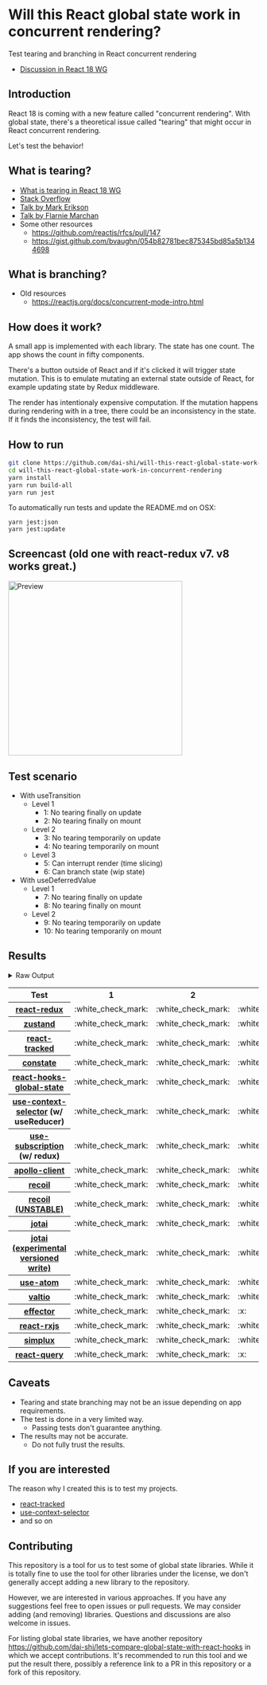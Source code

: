 # Will this React global state work in concurrent rendering?

Test tearing and branching in React concurrent rendering

- [Discussion in React 18 WG](https://github.com/reactwg/react-18/discussions/116)

## Introduction

React 18 is coming with a new feature called "concurrent rendering".
With global state, there's a theoretical issue called "tearing"
that might occur in React concurrent rendering.

Let's test the behavior!

## What is tearing?

- [What is tearing in React 18 WG](https://github.com/reactwg/react-18/discussions/69)
- [Stack Overflow](https://stackoverflow.com/questions/54891675/what-is-tearing-in-the-context-of-the-react-redux)
- [Talk by Mark Erikson](https://www.youtube.com/watch?v=yOZ4Ml9LlWE&t=933s)
- [Talk by Flarnie Marchan](https://www.youtube.com/watch?v=V1Ly-8Z1wQA&t=1079s)
- Some other resources
  - https://github.com/reactjs/rfcs/pull/147
  - https://gist.github.com/bvaughn/054b82781bec875345bd85a5b1344698

## What is branching?

- Old resources
  - https://reactjs.org/docs/concurrent-mode-intro.html

## How does it work?

A small app is implemented with each library.
The state has one count.
The app shows the count in fifty components.

There's a button outside of React and
if it's clicked it will trigger state mutation.
This is to emulate mutating an external state outside of React,
for example updating state by Redux middleware.

The render has intentionaly expensive computation.
If the mutation happens during rendering with in a tree,
there could be an inconsistency in the state.
If it finds the inconsistency, the test will fail.

## How to run

```bash
git clone https://github.com/dai-shi/will-this-react-global-state-work-in-concurrent-rendering.git
cd will-this-react-global-state-work-in-concurrent-rendering
yarn install
yarn run build-all
yarn run jest
```

To automatically run tests and update the README.md on OSX:
```
yarn jest:json
yarn jest:update
```

## Screencast (old one with react-redux v7. v8 works great.)

<img src="https://user-images.githubusercontent.com/490574/61502196-ce109200-aa0d-11e9-9efc-6203545d367c.gif" alt="Preview" width="350" />

## Test scenario

- With useTransition
  - Level 1
    - 1: No tearing finally on update
    - 2: No tearing finally on mount
  - Level 2
    - 3: No tearing temporarily on update
    - 4: No tearing temporarily on mount
  - Level 3
    - 5: Can interrupt render (time slicing)
    - 6: Can branch state (wip state)
- With useDeferredValue
  - Level 1
    - 7: No tearing finally on update
    - 8: No tearing finally on mount
  - Level 2
    - 9: No tearing temporarily on update
    - 10: No tearing temporarily on mount

## Results

<details>
<summary>Raw Output</summary>

```
   With useTransition
     Level 1
       ✓ No tearing finally on update (8196 ms)
       ✓ No tearing finally on mount (4769 ms)
     Level 2
       ✓ No tearing temporarily on update (13080 ms)
       ✓ No tearing temporarily on mount (4688 ms)
     Level 3
       ✕ Can interrupt render (time slicing) (8051 ms)
       ✕ Can branch state (wip state) (6757 ms)
   With useDeferredValue
     Level 1
       ✓ No tearing finally on update (9773 ms)
       ✓ No tearing finally on mount (4700 ms)
     Level 2
       ✓ No tearing temporarily on update (14752 ms)
       ✓ No tearing temporarily on mount (4676 ms)
 zustand
   With useTransition
     Level 1
       ✓ No tearing finally on update (8031 ms)
       ✓ No tearing finally on mount (4708 ms)
     Level 2
       ✓ No tearing temporarily on update (12989 ms)
       ✓ No tearing temporarily on mount (4616 ms)
     Level 3
       ✕ Can interrupt render (time slicing) (8017 ms)
       ✕ Can branch state (wip state) (6682 ms)
   With useDeferredValue
     Level 1
       ✓ No tearing finally on update (9704 ms)
       ✓ No tearing finally on mount (4678 ms)
     Level 2
       ✓ No tearing temporarily on update (14684 ms)
       ✓ No tearing temporarily on mount (4647 ms)
 react-tracked
   With useTransition
     Level 1
       ✓ No tearing finally on update (5659 ms)
       ✓ No tearing finally on mount (15550 ms)
     Level 2
       ✓ No tearing temporarily on update (8787 ms)
       ✓ No tearing temporarily on mount (13542 ms)
     Level 3
       ✓ Can interrupt render (time slicing) (3745 ms)
       ✓ Can branch state (wip state) (8360 ms)
   With useDeferredValue
     Level 1
       ✓ No tearing finally on update (15602 ms)
       ✓ No tearing finally on mount (6609 ms)
     Level 2
       ✓ No tearing temporarily on update (19600 ms)
       ✓ No tearing temporarily on mount (8508 ms)
 constate
   With useTransition
     Level 1
       ✓ No tearing finally on update (4698 ms)
       ✓ No tearing finally on mount (9523 ms)
     Level 2
       ✓ No tearing temporarily on update (8736 ms)
       ✓ No tearing temporarily on mount (9518 ms)
     Level 3
       ✓ Can interrupt render (time slicing) (3742 ms)
       ✓ Can branch state (wip state) (5223 ms)
   With useDeferredValue
     Level 1
       ✓ No tearing finally on update (9746 ms)
       ✓ No tearing finally on mount (5740 ms)
     Level 2
       ✓ No tearing temporarily on update (14702 ms)
       ✓ No tearing temporarily on mount (5651 ms)
 react-hooks-global-state
   With useTransition
     Level 1
       ✓ No tearing finally on update (5626 ms)
       ✓ No tearing finally on mount (9576 ms)
     Level 2
       ✓ No tearing temporarily on update (9654 ms)
       ✕ No tearing temporarily on mount (8513 ms)
     Level 3
       ✓ Can interrupt render (time slicing) (3749 ms)
       ✕ Can branch state (wip state) (10222 ms)
   With useDeferredValue
     Level 1
       ✓ No tearing finally on update (11392 ms)
       ✓ No tearing finally on mount (5776 ms)
     Level 2
       ✓ No tearing temporarily on update (15491 ms)
       ✕ No tearing temporarily on mount (5647 ms)
 use-context-selector
   With useTransition
     Level 1
       ✓ No tearing finally on update (5732 ms)
       ✓ No tearing finally on mount (13581 ms)
     Level 2
       ✓ No tearing temporarily on update (8766 ms)
       ✓ No tearing temporarily on mount (15439 ms)
     Level 3
       ✓ Can interrupt render (time slicing) (3697 ms)
       ✓ Can branch state (wip state) (8246 ms)
   With useDeferredValue
     Level 1
       ✓ No tearing finally on update (15420 ms)
       ✓ No tearing finally on mount (8621 ms)
     Level 2
       ✓ No tearing temporarily on update (19594 ms)
       ✓ No tearing temporarily on mount (8485 ms)
 use-subscription
   With useTransition
     Level 1
       ✓ No tearing finally on update (5658 ms)
       ✓ No tearing finally on mount (7565 ms)
     Level 2
       ✓ No tearing temporarily on update (8772 ms)
       ✕ No tearing temporarily on mount (9517 ms)
     Level 3
       ✓ Can interrupt render (time slicing) (3714 ms)
       ✕ Can branch state (wip state) (10259 ms)
   With useDeferredValue
     Level 1
       ✓ No tearing finally on update (11355 ms)
       ✓ No tearing finally on mount (5749 ms)
     Level 2
       ✓ No tearing temporarily on update (15469 ms)
       ✕ No tearing temporarily on mount (5691 ms)
 apollo-client
   With useTransition
     Level 1
       ✓ No tearing finally on update (8201 ms)
       ✓ No tearing finally on mount (5956 ms)
     Level 2
       ✓ No tearing temporarily on update (13114 ms)
       ✕ No tearing temporarily on mount (5854 ms)
     Level 3
       ✕ Can interrupt render (time slicing) (8057 ms)
       ✕ Can branch state (wip state) (7798 ms)
   With useDeferredValue
     Level 1
       ✓ No tearing finally on update (10618 ms)
       ✓ No tearing finally on mount (6078 ms)
     Level 2
       ✓ No tearing temporarily on update (11689 ms)
       ✕ No tearing temporarily on mount (6049 ms)
 recoil
   With useTransition
     Level 1
       ✓ No tearing finally on update (8124 ms)
       ✓ No tearing finally on mount (4700 ms)
     Level 2
       ✓ No tearing temporarily on update (13084 ms)
       ✓ No tearing temporarily on mount (4647 ms)
     Level 3
       ✕ Can interrupt render (time slicing) (8049 ms)
       ✕ Can branch state (wip state) (6755 ms)
   With useDeferredValue
     Level 1
       ✓ No tearing finally on update (9802 ms)
       ✓ No tearing finally on mount (4710 ms)
     Level 2
       ✓ No tearing temporarily on update (14772 ms)
       ✓ No tearing temporarily on mount (4667 ms)
 recoil_UNSTABLE
   With useTransition
     Level 1
       ✓ No tearing finally on update (5720 ms)
       ✓ No tearing finally on mount (8570 ms)
     Level 2
       ✓ No tearing temporarily on update (8780 ms)
       ✕ No tearing temporarily on mount (8517 ms)
     Level 3
       ✓ Can interrupt render (time slicing) (3694 ms)
       ✕ Can branch state (wip state) (10230 ms)
   With useDeferredValue
     Level 1
       ✓ No tearing finally on update (11312 ms)
       ✓ No tearing finally on mount (5711 ms)
     Level 2
       ✓ No tearing temporarily on update (15405 ms)
       ✕ No tearing temporarily on mount (5605 ms)
 jotai
   With useTransition
     Level 1
       ✓ No tearing finally on update (6673 ms)
       ✓ No tearing finally on mount (12505 ms)
     Level 2
       ✓ No tearing temporarily on update (9736 ms)
       ✕ No tearing temporarily on mount (12522 ms)
     Level 3
       ✓ Can interrupt render (time slicing) (4680 ms)
       ✕ Can branch state (wip state) (11240 ms)
   With useDeferredValue
     Level 1
       ✓ No tearing finally on update (16471 ms)
       ✓ No tearing finally on mount (13595 ms)
     Level 2
       ✓ No tearing temporarily on update (20592 ms)
       ✕ No tearing temporarily on mount (13540 ms)
 jotai-versioned-write
   With useTransition
     Level 1
       ✓ No tearing finally on update (5734 ms)
       ✓ No tearing finally on mount (8615 ms)
     Level 2
       ✓ No tearing temporarily on update (9793 ms)
       ✓ No tearing temporarily on mount (9544 ms)
     Level 3
       ✓ Can interrupt render (time slicing) (4698 ms)
       ✓ Can branch state (wip state) (6259 ms)
   With useDeferredValue
     Level 1
       ✓ No tearing finally on update (11535 ms)
       ✓ No tearing finally on mount (5725 ms)
     Level 2
       ✓ No tearing temporarily on update (15654 ms)
       ✓ No tearing temporarily on mount (5604 ms)
 use-atom
   With useTransition
     Level 1
       ✓ No tearing finally on update (6667 ms)
       ✓ No tearing finally on mount (13530 ms)
     Level 2
       ✓ No tearing temporarily on update (9703 ms)
       ✓ No tearing temporarily on mount (15462 ms)
     Level 3
       ✓ Can interrupt render (time slicing) (4718 ms)
       ✓ Can branch state (wip state) (9270 ms)
   With useDeferredValue
     Level 1
       ✓ No tearing finally on update (16638 ms)
       ✓ No tearing finally on mount (8520 ms)
     Level 2
       ✓ No tearing temporarily on update (20801 ms)
       ✓ No tearing temporarily on mount (6536 ms)
 valtio
   With useTransition
     Level 1
       ✓ No tearing finally on update (8081 ms)
       ✓ No tearing finally on mount (4697 ms)
     Level 2
       ✓ No tearing temporarily on update (13027 ms)
       ✓ No tearing temporarily on mount (4730 ms)
     Level 3
       ✕ Can interrupt render (time slicing) (8063 ms)
       ✕ Can branch state (wip state) (3740 ms)
   With useDeferredValue
     Level 1
       ✓ No tearing finally on update (9776 ms)
       ✓ No tearing finally on mount (4713 ms)
     Level 2
       ✓ No tearing temporarily on update (14775 ms)
       ✓ No tearing temporarily on mount (4679 ms)
 effector
   With useTransition
     Level 1
       ✓ No tearing finally on update (4710 ms)
       ✓ No tearing finally on mount (9597 ms)
     Level 2
       ✕ No tearing temporarily on update (8810 ms)
       ✕ No tearing temporarily on mount (9531 ms)
     Level 3
       ✓ Can interrupt render (time slicing) (3742 ms)
       ✕ Can branch state (wip state) (3002 ms)
   With useDeferredValue
     Level 1
       ✓ No tearing finally on update (9751 ms)
       ✓ No tearing finally on mount (5762 ms)
     Level 2
       ✓ No tearing temporarily on update (14774 ms)
       ✕ No tearing temporarily on mount (5716 ms)
 react-rxjs
   With useTransition
     Level 1
       ✓ No tearing finally on update (8140 ms)
       ✓ No tearing finally on mount (4730 ms)
     Level 2
       ✓ No tearing temporarily on update (13103 ms)
       ✓ No tearing temporarily on mount (4682 ms)
     Level 3
       ✕ Can interrupt render (time slicing) (8065 ms)
       ✕ Can branch state (wip state) (6753 ms)
   With useDeferredValue
     Level 1
       ✓ No tearing finally on update (9772 ms)
       ✓ No tearing finally on mount (4731 ms)
     Level 2
       ✓ No tearing temporarily on update (14708 ms)
       ✓ No tearing temporarily on mount (4642 ms)
 simplux
   With useTransition
     Level 1
       ✓ No tearing finally on update (4664 ms)
       ✓ No tearing finally on mount (9539 ms)
     Level 2
       ✓ No tearing temporarily on update (8695 ms)
       ✓ No tearing temporarily on mount (9497 ms)
     Level 3
       ✓ Can interrupt render (time slicing) (3686 ms)
       ✕ Can branch state (wip state) (10343 ms)
   With useDeferredValue
     Level 1
       ✓ No tearing finally on update (9746 ms)
       ✓ No tearing finally on mount (6781 ms)
     Level 2
       ✓ No tearing temporarily on update (14735 ms)
       ✓ No tearing temporarily on mount (5672 ms)
  react-query
    With useTransition
      Level 1
        ✓ No tearing finally on update (7999 ms)
        ✓ No tearing finally on mount (4581 ms)
      Level 2
        ✕ No tearing temporarily on update (12924 ms)
        ✓ No tearing temporarily on mount (4490 ms)
      Level 3
        ✕ Can interrupt render (time slicing) (7951 ms)
        ✕ Can branch state (wip state) (6627 ms)
    With useDeferredValue
      Level 1
        ✓ No tearing finally on update (9478 ms)
        ✓ No tearing finally on mount (4535 ms)
      Level 2
        ✓ No tearing temporarily on update (13580 ms)
        ✓ No tearing temporarily on mount (4495 ms)

```
</details>

<table>
<tr><th>Test</th><th>1</th><th>2</th><th>3</th><th>4</th><th>5</th><th>6</th><th>7</th><th>8</th><th>9</th><th>10</th></tr>
	<tr>
		<th><a href="https://react-redux.js.org">react-redux</a></th>
		<td>:white_check_mark:</td>
		<td>:white_check_mark:</td>
		<td>:white_check_mark:</td>
		<td>:white_check_mark:</td>
		<td>:x:</td>
		<td>:x:</td>
		<td>:white_check_mark:</td>
		<td>:white_check_mark:</td>
		<td>:white_check_mark:</td>
		<td>:white_check_mark:</td>
	</tr>
	<tr>
		<th><a href="https://github.com/pmndrs/zustand">zustand</a></th>
		<td>:white_check_mark:</td>
		<td>:white_check_mark:</td>
		<td>:white_check_mark:</td>
		<td>:white_check_mark:</td>
		<td>:x:</td>
		<td>:x:</td>
		<td>:white_check_mark:</td>
		<td>:white_check_mark:</td>
		<td>:white_check_mark:</td>
		<td>:white_check_mark:</td>
	</tr>
	<tr>
		<th><a href="https://react-tracked.js.org">react-tracked</a></th>
		<td>:white_check_mark:</td>
		<td>:white_check_mark:</td>
		<td>:white_check_mark:</td>
		<td>:white_check_mark:</td>
		<td>:white_check_mark:</td>
		<td>:white_check_mark:</td>
		<td>:white_check_mark:</td>
		<td>:white_check_mark:</td>
		<td>:white_check_mark:</td>
		<td>:white_check_mark:</td>
	</tr>
	<tr>
		<th><a href="https://github.com/diegohaz/constate">constate</a></th>
		<td>:white_check_mark:</td>
		<td>:white_check_mark:</td>
		<td>:white_check_mark:</td>
		<td>:white_check_mark:</td>
		<td>:white_check_mark:</td>
		<td>:white_check_mark:</td>
		<td>:white_check_mark:</td>
		<td>:white_check_mark:</td>
		<td>:white_check_mark:</td>
		<td>:white_check_mark:</td>
	</tr>
	<tr>
		<th><a href="https://github.com/dai-shi/react-hooks-global-state">react-hooks-global-state</a></th>
		<td>:white_check_mark:</td>
		<td>:white_check_mark:</td>
		<td>:white_check_mark:</td>
		<td>:x:</td>
		<td>:white_check_mark:</td>
		<td>:x:</td>
		<td>:white_check_mark:</td>
		<td>:white_check_mark:</td>
		<td>:white_check_mark:</td>
		<td>:x:</td>
	</tr>
	<tr>
		<th><a href="https://github.com/dai-shi/use-context-selector">use-context-selector</a> (w/ useReducer)</th>
		<td>:white_check_mark:</td>
		<td>:white_check_mark:</td>
		<td>:white_check_mark:</td>
		<td>:white_check_mark:</td>
		<td>:white_check_mark:</td>
		<td>:white_check_mark:</td>
		<td>:white_check_mark:</td>
		<td>:white_check_mark:</td>
		<td>:white_check_mark:</td>
		<td>:white_check_mark:</td>
	</tr>
	<tr>
		<th><a href="https://github.com/facebook/react/tree/master/packages/use-subscription">use-subscription</a> (w/ redux)</th>
		<td>:white_check_mark:</td>
		<td>:white_check_mark:</td>
		<td>:white_check_mark:</td>
		<td>:x:</td>
		<td>:white_check_mark:</td>
		<td>:x:</td>
		<td>:white_check_mark:</td>
		<td>:white_check_mark:</td>
		<td>:white_check_mark:</td>
		<td>:x:</td>
	</tr>
	<tr>
		<th><a href="https://github.com/apollographql/apollo-client">apollo-client</a></th>
		<td>:white_check_mark:</td>
		<td>:white_check_mark:</td>
		<td>:white_check_mark:</td>
		<td>:x:</td>
		<td>:x:</td>
		<td>:x:</td>
		<td>:white_check_mark:</td>
		<td>:white_check_mark:</td>
		<td>:white_check_mark:</td>
		<td>:x:</td>
	</tr>
	<tr>
		<th><a href="https://recoiljs.org">recoil</a></th>
		<td>:white_check_mark:</td>
		<td>:white_check_mark:</td>
		<td>:white_check_mark:</td>
		<td>:white_check_mark:</td>
		<td>:x:</td>
		<td>:x:</td>
		<td>:white_check_mark:</td>
		<td>:white_check_mark:</td>
		<td>:white_check_mark:</td>
		<td>:white_check_mark:</td>
	</tr>
	<tr>
		<th><a href="https://recoiljs.org">recoil (UNSTABLE)</a></th>
		<td>:white_check_mark:</td>
		<td>:white_check_mark:</td>
		<td>:white_check_mark:</td>
		<td>:x:</td>
		<td>:white_check_mark:</td>
		<td>:x:</td>
		<td>:white_check_mark:</td>
		<td>:white_check_mark:</td>
		<td>:white_check_mark:</td>
		<td>:x:</td>
	</tr>
	<tr>
		<th><a href="https://github.com/pmndrs/jotai">jotai</a></th>
		<td>:white_check_mark:</td>
		<td>:white_check_mark:</td>
		<td>:white_check_mark:</td>
		<td>:x:</td>
		<td>:white_check_mark:</td>
		<td>:x:</td>
		<td>:white_check_mark:</td>
		<td>:white_check_mark:</td>
		<td>:white_check_mark:</td>
		<td>:x:</td>
	</tr>
	<tr>
		<th><a href="https://github.com/pmndrs/jotai">jotai (experimental versioned write)</a></th>
		<td>:white_check_mark:</td>
		<td>:white_check_mark:</td>
		<td>:white_check_mark:</td>
		<td>:white_check_mark:</td>
		<td>:white_check_mark:</td>
		<td>:white_check_mark:</td>
		<td>:white_check_mark:</td>
		<td>:white_check_mark:</td>
		<td>:white_check_mark:</td>
		<td>:white_check_mark:</td>
	</tr>
	<tr>
		<th><a href="https://github.com/dai-shi/use-atom">use-atom</a></th>
		<td>:white_check_mark:</td>
		<td>:white_check_mark:</td>
		<td>:white_check_mark:</td>
		<td>:white_check_mark:</td>
		<td>:white_check_mark:</td>
		<td>:white_check_mark:</td>
		<td>:white_check_mark:</td>
		<td>:white_check_mark:</td>
		<td>:white_check_mark:</td>
		<td>:white_check_mark:</td>
	</tr>
	<tr>
		<th><a href="https://github.com/pmndrs/valtio">valtio</a></th>
		<td>:white_check_mark:</td>
		<td>:white_check_mark:</td>
		<td>:white_check_mark:</td>
		<td>:white_check_mark:</td>
		<td>:x:</td>
		<td>:x:</td>
		<td>:white_check_mark:</td>
		<td>:white_check_mark:</td>
		<td>:white_check_mark:</td>
		<td>:white_check_mark:</td>
	</tr>
	<tr>
		<th><a href="https://github.com/zerobias/effector">effector</a></th>
		<td>:white_check_mark:</td>
		<td>:white_check_mark:</td>
		<td>:x:</td>
		<td>:x:</td>
		<td>:white_check_mark:</td>
		<td>:x:</td>
		<td>:white_check_mark:</td>
		<td>:white_check_mark:</td>
		<td>:white_check_mark:</td>
		<td>:x:</td>
	</tr>
	<tr>
		<th><a href="https://react-rxjs.org">react-rxjs</a></th>
		<td>:white_check_mark:</td>
		<td>:white_check_mark:</td>
		<td>:white_check_mark:</td>
		<td>:white_check_mark:</td>
		<td>:x:</td>
		<td>:x:</td>
		<td>:white_check_mark:</td>
		<td>:white_check_mark:</td>
		<td>:white_check_mark:</td>
		<td>:white_check_mark:</td>
	</tr>
	<tr>
		<th><a href="https://github.com/MrWolfZ/simplux">simplux</a></th>
		<td>:white_check_mark:</td>
		<td>:white_check_mark:</td>
		<td>:white_check_mark:</td>
		<td>:white_check_mark:</td>
		<td>:white_check_mark:</td>
		<td>:x:</td>
		<td>:white_check_mark:</td>
		<td>:white_check_mark:</td>
		<td>:white_check_mark:</td>
		<td>:white_check_mark:</td>
	</tr>
	<tr>
		<th><a href="https://react-query.tanstack.com/">react-query</a></th>
		<td>:white_check_mark:</td>
		<td>:white_check_mark:</td>
		<td>:x:</td>
		<td>:white_check_mark:</td>
		<td>:x:</td>
		<td>:x:</td>
		<td>:white_check_mark:</td>
		<td>:white_check_mark:</td>
		<td>:white_check_mark:</td>
		<td>:white_check_mark:</td>
	</tr>

</table>

## Caveats

- Tearing and state branching may not be an issue depending on app requirements.
- The test is done in a very limited way.
  - Passing tests don't guarantee anything.
- The results may not be accurate.
  - Do not fully trust the results.

## If you are interested

The reason why I created this is to test my projects.

- [react-tracked](https://github.com/dai-shi/react-tracked)
- [use-context-selector](https://github.com/dai-shi/use-context-selector)
- and so on

## Contributing

This repository is a tool for us to test some of global state libraries.
While it is totally fine to use the tool for other libraries under the license,
we don't generally accept adding a new library to the repository.

However, we are interested in various approaches.
If you have any suggestions feel free to open issues or pull requests.
We may consider adding (and removing) libraries.
Questions and discussions are also welcome in issues.

For listing global state libraries, we have another repository
https://github.com/dai-shi/lets-compare-global-state-with-react-hooks
in which we accept contributions. It's recommended to run this tool
and we put the result there, possibly a reference link to a PR
in this repository or a fork of this repository.

